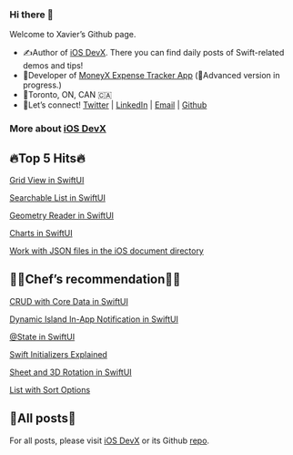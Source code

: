 ### Hi there 👋

Welcome to Xavier’s Github page.

* ✍️Author of [iOS DevX](https://xavier7t.com/). There you can find daily posts of Swift-related demos and tips!
* 📱Developer of [MoneyX Expense Tracker App](https://apps.apple.com/us/app/moneyx-expensetracker/id6443677973) (💪Advanced version in progress.)
* 📍Toronto, ON, CAN 🇨🇦
* 🔗Let’s connect! [Twitter](https://twitter.com/xavier7t) | [LinkedIn](https://www.linkedin.com/in/xavier7/) | [Email](mailto:yuxuanli.work@icloud.com) | [Github](https://github.com/xavier7t)


### More about [iOS DevX](https://xavier7t.com)

## 🔥Top 5 Hits🔥
[Grid View in SwiftUI](https://xavier7t.com/grid-view-in-swiftui)

[Searchable List in SwiftUI](https://xavier7t.com/searchable-list-in-swiftui)

[Geometry Reader in SwiftUI](https://xavier7t.com/geometry-reader-in-swiftui)

[Charts in SwiftUI](https://xavier7t.com/charts-in-swiftui)

[Work with JSON files in the iOS document directory](https://xavier7t.com/work-with-json-files-in-the-ios-document-directory)

## 👨‍🍳Chef’s recommendation👨‍🍳
[CRUD with Core Data in SwiftUI](https://xavier7t.com/crud-with-core-data-in-swiftui)

[Dynamic Island In-App Notification in SwiftUI](https://xavier7t.com/dynamic-island-in-app-notification-in-swiftui)

[@State in SwiftUI](https://xavier7t.com/state-in-swiftui)

[Swift Initializers Explained](https://xavier7t.com/swift-initializers-explained)

[Sheet and 3D Rotation in SwiftUI](https://xavier7t.com/swiftui-sheet-and-3d-rotation)

[List with Sort Options](https://xavier7t.com/swiftui-list-with-sort-options)

## 📖All posts📖
For all posts, please visit [iOS DevX](https://xavier7t.com) or its Github [repo](https://github.com/xavier7t/iOSDevX).
